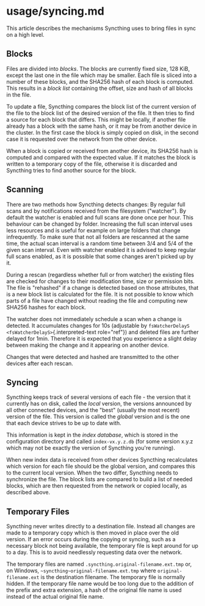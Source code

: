 # usage/syncing.md

This article describes the mechanisms Syncthing uses to bring files in sync on a high level.

## Blocks

Files are divided into _blocks_. The blocks are currently fixed size, 128 KiB, except the last one in the file which may be smaller. Each file is sliced into a number of these blocks, and the SHA256 hash of each block is computed. This results in a _block list_ containing the offset, size and hash of all blocks in the file.

To update a file, Syncthing compares the block list of the current version of the file to the block list of the desired version of the file. It then tries to find a source for each block that differs. This might be locally, if another file already has a block with the same hash, or it may be from another device in the cluster. In the first case the block is simply copied on disk, in the second case it is requested over the network from the other device.

When a block is copied or received from another device, its SHA256 hash is computed and compared with the expected value. If it matches the block is written to a temporary copy of the file, otherwise it is discarded and Syncthing tries to find another source for the block.

## Scanning

There are two methods how Syncthing detects changes: By regular full scans and by notifications received from the filesystem \(\"watcher\"\). By default the watcher is enabled and full scans are done once per hour. This behaviour can be changed by folder. Increasing the full scan interval uses less resources and is useful for example on large folders that change infrequently. To make sure that not all folders are rescanned at the same time, the actual scan interval is a random time between 3/4 and 5/4 of the given scan interval. Even with watcher enabled it is advised to keep regular full scans enabled, as it is possible that some changes aren\'t picked up by it.

During a rescan \(regardless whether full or from watcher\) the existing files are checked for changes to their modification time, size or permission bits. The file is \"rehashed\" if a change is detected based on those attributes, that is a new block list is calculated for the file. It is not possible to know which parts of a file have changed without reading the file and computing new SHA256 hashes for each block.

The watcher does not immediately schedule a scan when a change is detected. It accumulates changes for 10s \(adjustable by `fsWatcherDelayS <fsWatcherDelayS>`{.interpreted-text role="ref"}\) and deleted files are further delayed for 1min. Therefore it is expected that you experience a slight delay between making the change and it appearing on another device.

Changes that were detected and hashed are transmitted to the other devices after each rescan.

## Syncing

Syncthing keeps track of several versions of each file - the version that it currently has on disk, called the _local_ version, the versions announced by all other connected devices, and the \"best\" \(usually the most recent\) version of the file. This version is called the _global_ version and is the one that each device strives to be up to date with.

This information is kept in the _index database_, which is stored in the configuration directory and called `index-vx.y.z.db` \(for some version x.y.z which may not be exactly the version of Syncthing you\'re running\).

When new index data is received from other devices Syncthing recalculates which version for each file should be the global version, and compares this to the current local version. When the two differ, Syncthing needs to synchronize the file. The block lists are compared to build a list of needed blocks, which are then requested from the network or copied locally, as described above.

## Temporary Files

Syncthing never writes directly to a destination file. Instead all changes are made to a temporary copy which is then moved in place over the old version. If an error occurs during the copying or syncing, such as a necessary block not being available, the temporary file is kept around for up to a day. This is to avoid needlessly requesting data over the network.

The temporary files are named `.syncthing.original-filename.ext.tmp` or, on Windows, `~syncthing~original-filename.ext.tmp` where `original-filename.ext` is the destination filename. The temporary file is normally hidden. If the temporary file name would be too long due to the addition of the prefix and extra extension, a hash of the original file name is used instead of the actual original file name.

